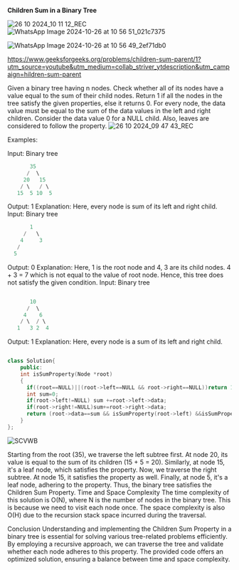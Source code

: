 **Children Sum in a Binary Tree**

![26 10 2024_10 11 12_REC](https://github.com/user-attachments/assets/04e4691c-893a-4a97-9070-823cb5cf77fd)
![WhatsApp Image 2024-10-26 at 10 56 51_021c7375](https://github.com/user-attachments/assets/7ed90434-8efc-42c9-bbed-bb75ab50e9f2)

![WhatsApp Image 2024-10-26 at 10 56 49_2ef71db0](https://github.com/user-attachments/assets/2b27ddc3-3c98-499c-bfd7-439378ce4980)


https://www.geeksforgeeks.org/problems/children-sum-parent/1?utm_source=youtube&utm_medium=collab_striver_ytdescription&utm_campaign=hildren-sum-parent

Given a binary tree having n nodes. Check whether all of its nodes have a value equal to the sum of their child nodes. Return 1 if all the nodes in the tree satisfy the given properties, else it returns 0. For every node, the data value must be equal to the sum of the data values in the left and right children. Consider the data value 0 for a NULL child. Also, leaves are considered to follow the property.
![26 10 2024_09 47 43_REC](https://github.com/user-attachments/assets/41ccfac2-bbc0-4722-9fdb-2d08c83cf831)

Examples:

Input:
Binary tree

```cpp
       35
      /  \
     20   15
    / \   / \
   15  5 10  5
```
Output: 1
Explanation: 
Here, every node is sum of its left and right child.
Input:
Binary tree

```cpp
       1
     /   \
    4     3
   /  
  5

``` 
Output: 0
Explanation: 
Here, 1 is the root node and 4, 3 are its child nodes. 4 + 3 = 7 which is not equal to the value of root node. Hence, this tree does not satisfy the given condition.
Input:
Binary tree

```cpp

       10
      /  \
     4    6
    / \  / \
   1   3 2  4

```

Output: 1
Explanation: 
Here, every node is a sum of its left and right child.



```cpp

class Solution{
    public:
    int isSumProperty(Node *root)
    { 
      if((root==NULL)||(root->left==NULL && root->right==NULL))return 1;
      int sum=0;
      if(root->left!=NULL) sum +=root->left->data;
      if(root->right!=NULL)sum+=root->right->data;
      return (root->data==sum && isSumProperty(root->left) &&isSumProperty(root->right));
    }
};

```
![SCVWB](https://github.com/user-attachments/assets/6bf0422b-88c6-4fea-9b75-717d50bd9335)


Starting from the root (35), we traverse the left subtree first.
At node 20, its value is equal to the sum of its children (15 + 5 = 20).
Similarly, at node 15, it's a leaf node, which satisfies the property. Now, we traverse the right subtree.
At node 15, it satisfies the property as well.
Finally, at node 5, it's a leaf node, adhering to the property.
Thus, the binary tree satisfies the Children Sum Property.
Time and Space Complexity
The time complexity of this solution is O(N), where N is the number of nodes in the binary tree. This is because we need to visit each node once.
The space complexity is also O(H) due to the recursion stack space incurred during the traversal.
 
Conclusion
Understanding and implementing the Children Sum Property in a binary tree is essential for solving various tree-related problems efficiently. By employing a recursive approach, we can traverse the tree and validate whether each node adheres to this property. The provided code offers an optimized solution, ensuring a balance between time and space complexity.
